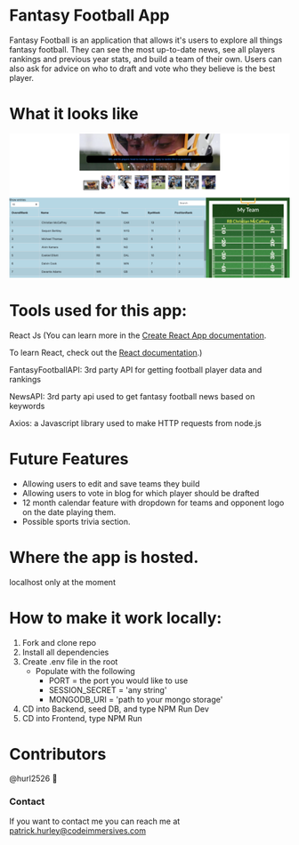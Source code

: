 # Fantasy Football App

Fantasy Football is an application that allows it's users to explore all things fantasy football. They can see the most up-to-date news, see all players rankings and previous year stats, and build a team of their own. Users can also ask for advice on who to draft and vote who they believe is the best player.

# What it looks like

![snapshot](./public/images/app.png)

# Tools used for this app:

React Js
(You can learn more in the [Create React App documentation](https://facebook.github.io/create-react-app/docs/getting-started).

To learn React, check out the [React documentation](https://reactjs.org/).)

FantasyFootballAPI: 3rd party API for getting football player data and rankings

NewsAPI: 3rd party api used to get fantasy football news based on keywords

Axios: a Javascript library used to make HTTP requests from node.js

# Future Features

- Allowing users to edit and save teams they build
- Allowing users to vote in blog for which player should be drafted
- 12 month calendar feature with dropdown for teams and opponent logo on the date playing them.
- Possible sports trivia section.

# Where the app is hosted.

localhost only at the moment

# How to make it work locally:

1. Fork and clone repo
2. Install all dependencies
3. Create .env file in the root
   - Populate with the following
     - PORT = the port you would like to use
     - SESSION_SECRET = 'any string'
     - MONGODB_URI = 'path to your mongo storage'
4. CD into Backend, seed DB, and type NPM Run Dev
5. CD into Frontend, type NPM Run

# Contributors

@hurl2526 📖

### Contact

If you want to contact me you can reach me at patrick.hurley@codeimmersives.com
